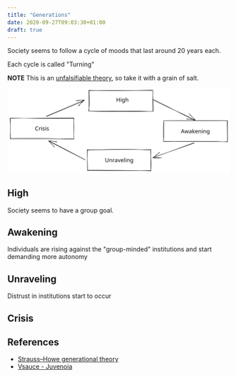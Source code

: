 ```yaml
---
title: "Generations"
date: 2020-09-27T09:03:30+01:00
draft: true
---
```


Society seems to follow a cycle of moods that last around 20 years each.

Each cycle is called "Turning"

**NOTE** This is an [unfalsifiable theory](https://en.wikipedia.org/wiki/Falsifiability), so take it with a grain of salt.

![generations](/img/generations.svg)

## High

Society seems to have a group goal.

## Awakening

Individuals are rising against the "group-minded" institutions and start demanding more autonomy

## Unraveling

Distrust in institutions start to occur 

## Crisis

## References

* [Strauss–Howe generational theory](https://en.wikipedia.org/wiki/Strauss%E2%80%93Howe_generational_theory)
* [Vsauce - Juvenoia](https://www.youtube.com/watch?v=LD0x7ho_IYc)